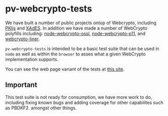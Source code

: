 # pv-webcrypto-tests
We have built a number of public projects ontop of Webcrypto, including [PKIjs](pkijs.org) and [XAdES](https://xadesjs.com). In addition we have made a number of WebCrypto polyfills including: [node-webcrypto-ossl](https://github.com/PeculiarVentures/node-webcrypto-ossl), [node-webcrypto-p11](https://github.com/PeculiarVentures/node-webcrypto-p11), and [webcrypto-liner](https://github.com/PeculiarVentures/webcrypto-liner).

`pv-webcrypto-tests` is intended to be a basic test suite that can be used in `node` as well as within the `browser` to asses what a given WebCrypto implementation supports.

You can see the web page variant of the tests at [this site](https://peculiarventures.github.io/pv-webcrypto-tests/).

## Important
This test suite is not ready for consumption, we have more work to do, including fixing known bugs and adding coverage for other capabilites such as PBDKF2. amongst other things.
